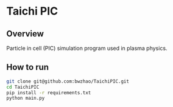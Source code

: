# Taichi PIC
## Overview
Particle in cell (PIC) simulation program used in plasma physics.

## How to run
```sh
git clone git@github.com:bwzhao/TaichiPIC.git
cd TaichiPIC
pip install -r requirements.txt
python main.py
```